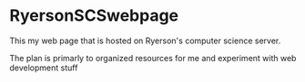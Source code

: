 # RyersonSCSwebpage

This my web page that is hosted on Ryerson's computer science server.

The plan is primarly to organized resources for me and experiment with web development stuff